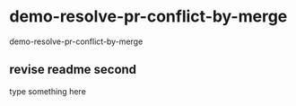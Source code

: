 # demo-resolve-pr-conflict-by-merge

demo-resolve-pr-conflict-by-merge

## revise readme second

type something here
